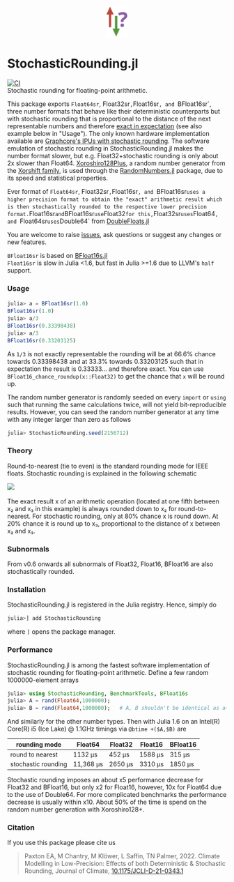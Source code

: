 <p align="center">
<img width="10%" src="figs/logo.png">
</p>

# StochasticRounding.jl
[![CI](https://github.com/milankl/StochasticRounding.jl/actions/workflows/CI.yml/badge.svg)](https://github.com/milankl/StochasticRounding.jl/actions/workflows/CI.yml)   
Stochastic rounding for floating-point arithmetic.

This package exports `Float64sr`, Float32sr`,`Float16sr`, and `BFloat16sr`, three number formats that behave
like their deterministic counterparts but with stochastic rounding that is proportional to the
distance of the next representable numbers and therefore
[exact in expectation](https://en.wikipedia.org/wiki/Rounding#Stochastic_rounding)
(see also example below in "Usage"). The only known hardware implementation available are
[Graphcore's IPUs with stochastic rounding](https://www.graphcore.ai/products/ipu). 
The software emulation of stochastic rounding in StochasticRounding.jl makes the number format
slower, but e.g. Float32+stochastic rounding is only about 2x slower than Float64. 
[Xoroshiro128Plus](https://sunoru.github.io/RandomNumbers.jl/stable/man/xorshifts/#Xorshift-Family-1), 
a random number generator from the [Xorshift family](https://en.wikipedia.org/wiki/Xorshift), is used through the 
[RandomNumbers.jl](https://github.com/sunoru/RandomNumbers.jl) package, due to its speed and statistical properties.

Ever format of `Float64sr`, Float32sr`,`Float16sr`, and `BFloat16sr` uses a higher precision format
to obtain the "exact" arithmetic result which is then stochastically rounded to the respective
lower precision format. `Float16sr` and `BFloat16sr` use `Float32` for this,
`Float32sr` uses `Float64`, and `Float64sr` uses `Double64` from
[DoubleFloats.jl](https://github.com/JuliaMath/DoubleFloats.jl)

You are welcome to raise [issues](https://github.com/milankl/StochasticRounding.jl/issues),
ask questions or suggest any changes or new features.

`BFloat16sr` is based on [BFloat16s.jl](https://github.com/JuliaMath/BFloat16s.jl)   
`Float16sr` is slow in Julia <1.6, but fast in Julia >=1.6 due to LLVM's `half` support.

### Usage

```julia
julia> a = BFloat16sr(1.0)
BFloat16sr(1.0)
julia> a/3
BFloat16sr(0.33398438)
julia> a/3
BFloat16sr(0.33203125)
```
As `1/3` is not exactly representable the rounding will be at 66.6% chance towards 0.33398438 
and at 33.3% towards 0.33203125 such that in expectation the result is 0.33333... and therefore exact. 
You can use `BFloat16_chance_roundup(x::Float32)` to get the chance that `x` will be round up.

The random number generator is randomly seeded on every `import` or `using` such that running
the same calculations twice, will not yield bit-reproducible results. However, you can seed
the random number generator at any time with any integer larger than zero as follows

```julia
julia> StochasticRounding.seed(2156712)
```

### Theory

Round-to-nearest (tie to even) is the standard rounding mode for IEEE floats.
Stochastic rounding is explained in the following schematic

<img src="figs/schematic.png">

The exact result x of an arithmetic operation (located at one fifth between x₂ and x₃ in this example)
is always rounded down to x₂ for round-to-nearest.
For stochastic rounding, only at 80% chance x is round down.
At 20% chance it is round up to x₃, proportional to the distance of x between x₂ and x₃.

### Subnormals

From v0.6 onwards all subnormals of Float32, Float16, BFloat16 are also stochastically rounded.

### Installation
StochasticRounding.jl is registered in the Julia registry. Hence, simply do
```julia
julia>] add StochasticRounding
```
where `]` opens the package manager.

### Performance

StochasticRounding.jl is among the fastest software implementation of stochastic rounding for floating-point arithmetic.
Define a few random 1000000-element arrays
```julia
julia> using StochasticRounding, BenchmarkTools, BFloat16s
julia> A = rand(Float64,1000000);
julia> B = rand(Float64,1000000);   # A, B shouldn't be identical as a+a=2a is not round
```
And similarly for the other number types. Then with Julia 1.6 on an Intel(R) Core(R) i5 (Ice Lake) @ 1.1GHz timings via
`@btime +($A,$B)` are

| rounding mode         | Float64    | Float32    | Float16   | BFloat16    |
| --------------------- | ---------- | ---------- | --------- | ----------- |
| round to nearest      | 1132 μs    |  452 μs    | 1588 μs   |  315 μs     |
| stochastic rounding   | 11,368 μs  | 2650 μs    | 3310 μs   | 1850 μs     |

Stochastic rounding imposes an about x5 performance decrease for Float32 and BFloat16, but only x2 for Float16,
however, 10x for Float64 due to the use of Double64.
For more complicated benchmarks the performance decrease is usually within x10.
About 50% of the time is spend on the random number generation with Xoroshiro128+.

### Citation

If you use this package please cite us

> Paxton EA, M Chantry, M Klöwer, L Saffin, TN Palmer, 2022. Climate Modelling in Low-Precision: Effects of both Deterministic & Stochastic Rounding, Journal of Climate, [10.1175/JCLI-D-21-0343.1](https://doi.org/10.1175/JCLI-D-21-0343.1)
